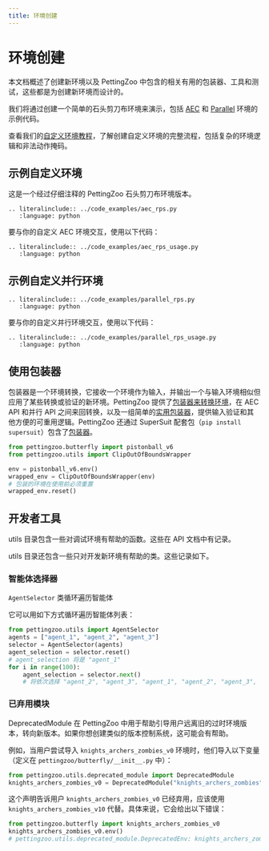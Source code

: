 ```yaml
---
title: 环境创建
---
```

# 环境创建

本文档概述了创建新环境以及 PettingZoo 中包含的相关有用的包装器、工具和测试，这些都是为创建新环境而设计的。

我们将通过创建一个简单的石头剪刀布环境来演示，包括 [AEC](/api/aec/) 和 [Parallel](/api/parallel/) 环境的示例代码。

查看我们的[自定义环境教程](/tutorials/custom_environment/index)，了解创建自定义环境的完整流程，包括复杂的环境逻辑和非法动作掩码。

## 示例自定义环境

这是一个经过仔细注释的 PettingZoo 石头剪刀布环境版本。

```{eval-rst}
.. literalinclude:: ../code_examples/aec_rps.py
   :language: python
```

要与你的自定义 AEC 环境交互，使用以下代码：

```{eval-rst}
.. literalinclude:: ../code_examples/aec_rps_usage.py
   :language: python
```

## 示例自定义并行环境

```{eval-rst}
.. literalinclude:: ../code_examples/parallel_rps.py
   :language: python
```

要与你的自定义并行环境交互，使用以下代码：

```{eval-rst}
.. literalinclude:: ../code_examples/parallel_rps_usage.py
   :language: python
```

## 使用包装器

包装器是一个环境转换，它接收一个环境作为输入，并输出一个与输入环境相似但应用了某些转换或验证的新环境。PettingZoo 提供了[包装器来转换环境](/api/pz_wrappers)，在 AEC API 和并行 API 之间来回转换，以及一组简单的[实用包装器](/api/pz_wrappers)，提供输入验证和其他方便的可重用逻辑。PettingZoo 还通过 SuperSuit 配套包（`pip install supersuit`）包含了[包装器](/api/supersuit_wrappers)。

```python
from pettingzoo.butterfly import pistonball_v6
from pettingzoo.utils import ClipOutOfBoundsWrapper

env = pistonball_v6.env()
wrapped_env = ClipOutOfBoundsWrapper(env)
# 包装的环境在使用前必须重置
wrapped_env.reset()
```

## 开发者工具

utils 目录包含一些对调试环境有帮助的函数。这些在 API 文档中有记录。

utils 目录还包含一些只对开发新环境有帮助的类。这些记录如下。

### 智能体选择器

`AgentSelector` 类循环遍历智能体

它可以用如下方式循环遍历智能体列表：

```python
from pettingzoo.utils import AgentSelector
agents = ["agent_1", "agent_2", "agent_3"]
selector = AgentSelector(agents)
agent_selection = selector.reset()
# agent_selection 将是 "agent_1"
for i in range(100):
    agent_selection = selector.next()
    # 将依次选择 "agent_2", "agent_3", "agent_1", "agent_2", "agent_3", ...
```

### 已弃用模块

DeprecatedModule 在 PettingZoo 中用于帮助引导用户远离旧的过时环境版本，转向新版本。如果你想创建类似的版本控制系统，这可能会有帮助。

例如，当用户尝试导入 `knights_archers_zombies_v0` 环境时，他们导入以下变量（定义在 `pettingzoo/butterfly/__init__.py` 中）：
``` python
from pettingzoo.utils.deprecated_module import DeprecatedModule
knights_archers_zombies_v0 = DeprecatedModule("knights_archers_zombies", "v0", "v10")
```
这个声明告诉用户 `knights_archers_zombies_v0` 已经弃用，应该使用 `knights_archers_zombies_v10` 代替。具体来说，它会给出以下错误：
``` python notest
from pettingzoo.butterfly import knights_archers_zombies_v0
knights_archers_zombies_v0.env()
# pettingzoo.utils.deprecated_module.DeprecatedEnv: knights_archers_zombies_v0 现在已弃用，请使用 knights_archers_zombies_v10 代替
```
